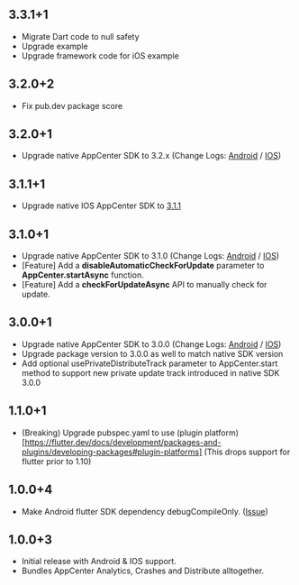 ## 3.3.1+1

- Migrate Dart code to null safety
- Upgrade example
- Upgrade framework code for iOS example

## 3.2.0+2

- Fix pub.dev package score

## 3.2.0+1

- Upgrade native AppCenter SDK to 3.2.x (Change Logs: [Android](https://github.com/microsoft/appcenter-sdk-android/releases/tag/3.2.1) / [IOS](https://github.com/microsoft/appcenter-sdk-apple/releases/tag/3.2.0))

## 3.1.1+1

- Upgrade native IOS AppCenter SDK to [3.1.1](https://github.com/microsoft/appcenter-sdk-apple/releases/tag/3.1.1)

## 3.1.0+1

- Upgrade native AppCenter SDK to 3.1.0 (Change Logs: [Android](https://github.com/microsoft/appcenter-sdk-android/releases/tag/3.1.0) / [IOS](https://github.com/microsoft/appcenter-sdk-apple/releases/tag/3.1.0))
- [Feature] Add a **disableAutomaticCheckForUpdate** parameter to **AppCenter.startAsync** function.
- [Feature] Add a **checkForUpdateAsync** API to manually check for update.

## 3.0.0+1

- Upgrade native AppCenter SDK to 3.0.0 (Change Logs: [Android](https://github.com/microsoft/appcenter-sdk-android/releases/tag/3.0.0) / [IOS](https://github.com/microsoft/appcenter-sdk-apple/releases/tag/3.0.0))
- Upgrade package version to 3.0.0 as well to match native SDK version
- Add optional usePrivateDistributeTrack parameter to AppCenter.start method to support new private update track introduced in native SDK 3.0.0

## 1.1.0+1

- (Breaking) Upgrade pubspec.yaml to use (plugin platform)[https://flutter.dev/docs/development/packages-and-plugins/developing-packages#plugin-platforms] (This drops support for flutter prior to 1.10)

## 1.0.0+4

- Make Android flutter SDK dependency debugCompileOnly. ([Issue](https://github.com/hanabi1224/flutter_appcenter_bundle/issues/5))

## 1.0.0+3

- Initial release with Android & IOS support.
- Bundles AppCenter Analytics, Crashes and Distribute alltogether.
